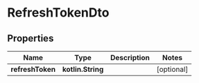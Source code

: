 
# RefreshTokenDto

## Properties
Name | Type | Description | Notes
------------ | ------------- | ------------- | -------------
**refreshToken** | **kotlin.String** |  |  [optional]



